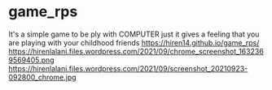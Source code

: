 # game_rps
It's a simple game to be ply with COMPUTER just it gives a feeling that you are playing with your childhood friends 
https://hiren14.github.io/game_rps/
https://hirenlalani.files.wordpress.com/2021/09/chrome_screenshot_1632369569405.png
https://hirenlalani.files.wordpress.com/2021/09/screenshot_20210923-092800_chrome.jpg
